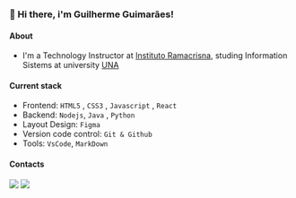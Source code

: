### 👋 Hi there, i'm Guilherme Guimarães!

#### About
- I'm a Technology Instructor at [Instituto Ramacrisna](https://ramacrisna.org.br/), studing Information Sistems at university [UNA](https://www.una.br/)

#### Current stack
- Frontend: `HTML5` , `CSS3` , `Javascript` , `React`
- Backend: `Nodejs`, `Java` , `Python`
- Layout Design: `Figma`
- Version code control: `Git & Github`
- Tools: `VsCode`, `MarkDown`

#### Contacts
<div> 
  <a href = "mailto:guilhermeguimaraesnas@gmail.com"><img src="https://img.shields.io/badge/-Gmail-%23333?style=for-the-badge&logo=gmail&logoColor=white" target="_blank"></a>
  <a href="https://www.linkedin.com/in/guilherme-guimar%C3%A3es-4551501b3/" target="_blank"><img src="https://img.shields.io/badge/-LinkedIn-%230077B5?style=for-the-badge&logo=linkedin&logoColor=white" target="_blank"></a> 
 </div>


<!---
GuilhermeGuimaraesN/GuilhermeGuimaraesN is a ✨ special ✨ repository because its `README.md` (this file) appears on your GitHub profile.
You can click the Preview link to take a look at your changes.
--->
